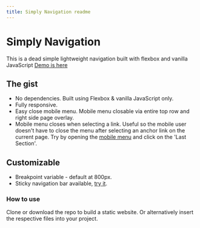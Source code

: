 ```yaml
---
title: Simply Navigation readme
---
```


# Simply Navigation
This is a dead simple lightweight navigation built with flexbox and vanilla JavaScript
[Demo is here](https://codepen.io/obscuredetour/full/XxNWLY/)

## The gist

- No dependencies. Built using Flexbox & vanilla JavaScript only.
- Fully responsive.
- Easy close mobile menu. Mobile menu closable via entire top row and right side page overlay.
- Mobile menu closes when selecting a link. Useful so the mobile user doesn't have to close the menu after selecting an anchor link on the current page. Try by opening the [mobile menu](https://codepen.io/obscuredetour/full/XxNWLY/) and click on the 'Last Section'.


## Customizable

- Breakpoint variable - default at 800px.
- Sticky navigation bar available, [try it](https://codepen.io/obscuredetour/full/XxNWLY/).

### How to use
Clone or download the repo to build a static website. Or alternatively insert the respective files into your project.

